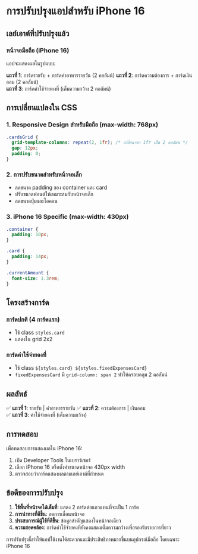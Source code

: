 # การปรับปรุงแอปสำหรับ iPhone 16

## เลย์เอาต์ที่ปรับปรุงแล้ว

### หน้าจอมือถือ (iPhone 16)
แอปจะแสดงผลในรูปแบบ:

**แถวที่ 1**: การ์ดรายรับ + การ์ดค่าอาหารรายวัน (2 คอลัมน์)
**แถวที่ 2**: การ์ดความต้องการ + การ์ดเงินออม (2 คอลัมน์)  
**แถวที่ 3**: การ์ดค่าใช้จ่ายคงที่ (เต็มความกว้าง 2 คอลัมน์)

## การเปลี่ยนแปลงใน CSS

### 1. Responsive Design สำหรับมือถือ (max-width: 768px)
```css
.cardsGrid {
  grid-template-columns: repeat(2, 1fr); /* เปลี่ยนจาก 1fr เป็น 2 คอลัมน์ */
  gap: 12px;
  padding: 0;
}
```

### 2. การปรับขนาดสำหรับหน้าจอเล็ก
- ลดขนาด padding ของ container และ card
- ปรับขนาดฟอนต์ให้เหมาะสมกับหน้าจอเล็ก
- ลดขนาดปุ่มและไอคอน

### 3. iPhone 16 Specific (max-width: 430px)
```css
.container {
  padding: 10px;
}

.card {
  padding: 14px;
}

.currentAmount {
  font-size: 1.3rem;
}
```

## โครงสร้างการ์ด

### การ์ดปกติ (4 การ์ดแรก)
- ใช้ class `styles.card` 
- แสดงใน grid 2x2

### การ์ดค่าใช้จ่ายคงที่
- ใช้ class `${styles.card} ${styles.fixedExpensesCard}`
- `fixedExpensesCard` มี `grid-column: span 2` ทำให้ครอบคลุม 2 คอลัมน์

## ผลลัพธ์

✅ **แถวที่ 1**: รายรับ | ค่าอาหารรายวัน
✅ **แถวที่ 2**: ความต้องการ | เงินออม  
✅ **แถวที่ 3**: ค่าใช้จ่ายคงที่ (เต็มความกว้าง)

## การทดสอบ

เพื่อทดสอบการแสดงผลใน iPhone 16:
1. เปิด Developer Tools ในเบราว์เซอร์
2. เลือก iPhone 16 หรือตั้งค่าขนาดหน้าจอ 430px width
3. ตรวจสอบว่าการ์ดแสดงผลตามเลย์เอาต์ที่กำหนด

## ข้อดีของการปรับปรุง

1. **ใช้พื้นที่หน้าจอได้เต็มที่**: แสดง 2 การ์ดต่อแถวแทนที่จะเป็น 1 การ์ด
2. **การนำทางที่ดีขึ้น**: ลดการเลื่อนหน้าจอ
3. **ประสบการณ์ผู้ใช้ที่ดีขึ้น**: ข้อมูลสำคัญแสดงในหน้าจอเดียว
4. **ความสอดคล้อง**: การ์ดค่าใช้จ่ายคงที่ยังคงแสดงเต็มความกว้างเพื่อรองรับรายการที่ยาว

การปรับปรุงนี้ทำให้แอปใช้งานได้สะดวกและมีประสิทธิภาพมากขึ้นบนอุปกรณ์มือถือ โดยเฉพาะ iPhone 16